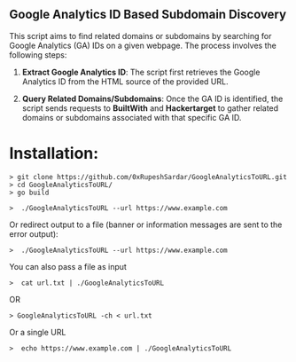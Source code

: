 ## Google Analytics ID Based Subdomain Discovery

This script aims to find related domains or subdomains by searching for Google Analytics (GA) IDs on a given webpage. The process involves the following steps:

1. **Extract Google Analytics ID**: The script first retrieves the Google Analytics ID from the HTML source of the provided URL.

2. **Query Related Domains/Subdomains**: Once the GA ID is identified, the script sends requests to **BuiltWith** and **Hackertarget** to gather related domains or subdomains associated with that specific GA ID.


# Installation:


```
> git clone https://github.com/0xRupeshSardar/GoogleAnalyticsToURL.git
> cd GoogleAnalyticsToURL/
> go build 
```



```
>  ./GoogleAnalyticsToURL --url https://www.example.com
```

Or redirect output to a file (banner or information messages are sent to the error output):

```
>  ./GoogleAnalyticsToURL --url https://www.example.com 
```

You can also pass a file as input

```
>  cat url.txt | ./GoogleAnalyticsToURL 
```
OR

```
> GoogleAnalyticsToURL -ch < url.txt 
```

Or a single URL

```
>  echo https://www.example.com | ./GoogleAnalyticsToURL 
```
